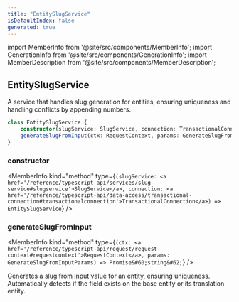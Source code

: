 ```yaml
---
title: "EntitySlugService"
isDefaultIndex: false
generated: true
---
```

<!-- This file was generated from the Vendure source. Do not modify. Instead, re-run the "docs:build" script -->
import MemberInfo from '@site/src/components/MemberInfo';
import GenerationInfo from '@site/src/components/GenerationInfo';
import MemberDescription from '@site/src/components/MemberDescription';


## EntitySlugService

<GenerationInfo sourceFile="packages/core/src/service/helpers/entity-slug.service.ts" sourceLine="41" packageName="@vendure/core" since="3.5.0" />

A service that handles slug generation for entities, ensuring uniqueness
and handling conflicts by appending numbers.

```ts title="Signature"
class EntitySlugService {
    constructor(slugService: SlugService, connection: TransactionalConnection)
    generateSlugFromInput(ctx: RequestContext, params: GenerateSlugFromInputParams) => Promise<string>;
}
```

<div className="members-wrapper">

### constructor

<MemberInfo kind="method" type={`(slugService: <a href='/reference/typescript-api/services/slug-service#slugservice'>SlugService</a>, connection: <a href='/reference/typescript-api/data-access/transactional-connection#transactionalconnection'>TransactionalConnection</a>) => EntitySlugService`}   />


### generateSlugFromInput

<MemberInfo kind="method" type={`(ctx: <a href='/reference/typescript-api/request/request-context#requestcontext'>RequestContext</a>, params: GenerateSlugFromInputParams) => Promise&#60;string&#62;`}   />

Generates a slug from input value for an entity, ensuring uniqueness.
Automatically detects if the field exists on the base entity or its translation entity.


</div>
